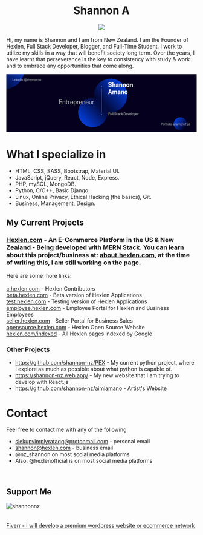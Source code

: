 <h1 align="center">Shannon A</h1>

<p align="center">
  <img src="https://visitor-badge.laobi.icu/badge?page_id=shannon-nz" id="counter">
</p>

<p>Hi, my name is Shannon and I am from New Zealand. I am the Founder of Hexlen, Full Stack Developer, Blogger, and Full-Time Student. I work to utilize my skills in a way that will benefit society long term. Over the years, I have learnt that perseverance is the key to consistency with study & work and to embrace any opportunities that come along.</p>

<img src="./linkedin-banner.png">

<h1>What I specialize in</h1>
<ul>
	<li>HTML, CSS, SASS, Bootstrap, Material UI.</a></li>
	<li>JavaScript, jQuery, React, Node, Express.</li>
	<li>PHP, mySQL, MongoDB.</li>
	<li>Python, C/C++, Basic Django.</li>
	<li>Linux, Online Privacy, Ethical Hacking (the basics), Git.</li>
	<li>Business, Management, Design.</li>
</ul> 


## My Current Projects
<h3><a href="https://www.hexlen.com/">Hexlen.com</a> - An E-Commerce Platform in the US & New Zealand - Being developed with MERN Stack. You can learn about this project/business at: <a href="https://about.hexlen.com">about.hexlen.com</a>, at the time of writing this, I am still working on the page.</h3>
Here are some more links: </br> </br>
<a href="https://contributors.hexlen.com">c.hexlen.com</a> - Hexlen Contributors </br>
<a href="https://beta.hexlen.com">beta.hexlen.com</a> - Beta version of Hexlen Applications </br>
<a href="https://test.hexlen.com">test.hexlen.com</a> - Testing version of Hexlen Applications </br>
<a href="https://employee.hexlen.com">employee.hexlen.com</a> - Employee Portal for Hexlen and Business Employees </br>
<a href="https://seller.hexlen.com">seller.hexlen.com</a> - Seller Portal for Business Sales </br>
<a href="https://opensource.hexlen.com">opensource.hexlen.com</a> - Hexlen Open Source Website </br>
<a href="hexlen.com/indexed">hexlen.com/indexed</a> - All Hexlen pages indexed by Google </br>

### Other Projects

<ul>
	<li><a href="https://github.com/shannon-nz/PEX">https://github.com/shannon-nz/PEX</a> - My current python project, where I explore as much as possible about what python is capable of.</li>
	<li><a href="https://shannon-nz.web.app/">https://shannon-nz.web.app/</a> - My new website that I am trying to develop with React.js</li>
	<li><a href="https://github.com/shannon-nz/aimiamano">https://github.com/shannon-nz/aimiamano</a> - Artist's Website</li>
</ul>

# Contact
Feel free to contact me with any of the following
- slekupvimplyrataqq@protonmail.com - personal email
- shannon@hexlen.com - business email
- @nz_shannon on most social media platforms
- Also, @hexlenofficial is on most social media platforms

<br>

<h2>Support Me</h2>
<p><a href="https://www.buymeacoffee.com/shannonnz"> <img align="left" src="https://cdn.buymeacoffee.com/buttons/v2/default-yellow.png" height="50" width="210" alt="shannonnz" /></a></p>
</br></br></br>
<a href="https://www.fiverr.com/share/ZRZGGQ">Fiverr - I will develop a premium wordpress website or ecommerce network</a>

